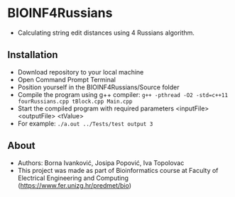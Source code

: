 # BIOINF4Russians
- Calculating string edit distances using 4 Russians algorithm.

## **Installation**

- Download repository to your local machine
- Open Command Prompt Terminal
- Position yourself in the BIOINF4Russians/Source folder
- Compile the program using g++ compiler: `g++ -pthread -O2 -std=c++11 fourRussians.cpp tBlock.cpp Main.cpp`
- Start the compiled program with required parameters \<inputFile\> \<outputFile\> \<tValue\>
- For example: `./a.out ../Tests/test output 3`

## **About**
- Authors: Borna Ivanković, Josipa Popović, Iva Topolovac
- This project was made as part of Bioinformatics course at Faculty of Electrical Engineering and Computing (https://www.fer.unizg.hr/predmet/bio)
